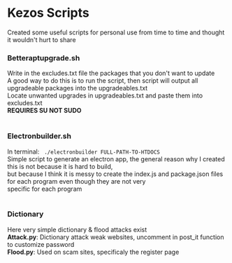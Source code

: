 # Kezos Scripts

Created some useful scripts for personal use from time to time and thought it wouldn't hurt to share <br>

### Betteraptupgrade.sh

Write in the excludes.txt file the packages that you don't want to update <br>
A good way to do this is to run the script, then script will output all upgradeable packages into the upgradeables.txt <br>
Locate unwanted upgrades in upgradeables.txt and paste them into excludes.txt<br>
**REQUIRES SU NOT SUDO**
<br><br>
 
### Electronbuilder.sh

In terminal: <code> ./electronbuilder FULL-PATH-TO-HTDOCS </code> <br>
Simple script to generate an electron app, the general reason why I created this is not because it is hard to build, <br>
but because I think it is messy to create the index.js and package.json files for each program even though they are not very <br>
specific for each program <br><br>

### Dictionary
Here very simple dictionary & flood attacks exist<br>
**Attack.py**:
Dictionary attack weak websites, uncomment in post_it function to customize password<br>
**Flood.py**:
Used on scam sites, specificaly the register page
